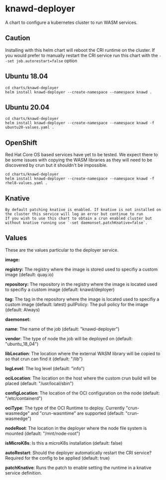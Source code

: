 # knawd-deployer

A chart to configure a kubernetes cluster to run WASM services.

## Caution
Installing with this helm chart will reboot the CRI runtime on the cluster.
If you would prefer to manually restart the CRI service run this chart with the `--set job.autorestart=false` option

## Ubuntu 18.04

```
cd charts/knawd-deployer
helm install knawd-deployer --create-namespace --namespace knawd .
```

## Ubuntu 20.04

```
cd charts/knawd-deployer
helm install knawd-deployer --create-namespace --namespace knawd -f ubuntu20-values.yaml .
```

## OpenShift

Red Hat Core OS based services have yet to be tested. We expect there to be some issues with copying the WASM libraries as they will need to be discovered by crun but it shouldn't be impossible.

```
cd charts/knawd-deployer
helm install knawd-deployer --create-namespace --namespace knawd -f rhel8-values.yaml .
```

## Knative

```
By default patching knative is enabled. If knative is not installed on the cluster this service will log an error but continue to run
If you wish to use this chart to obtain a crun enabled cluster but without knative running use `-set daemonset.patchKnative=false`.
```

## Values

These are the values particular to the deployer service.

**image:**

  **registry:** The registry where the image is stored used to specifiy a custom image (default: quay.io)

  **repository:** The repository in the registry where the image is located used to specifiy a custom image (default: knawd/deployer)

  **tag:** The tag in the repository where the image is located used to specifiy a custom image  (default: latest)
  pullPolicy: The pull policy for the image (default: Always)

**daemonset:**

  **name**: The name of the job (default: "knawd-deployer")

  **vendor**: The type of node the job will be deployed on (default: "ubuntu_18_04")

  **libLocation**: The location where the external WASM library will be copied to so that crun can find it (default: "/lib")

  **logLevel**: The log level (default: "info")

  **ociLocation**: The location on the host where the custom crun build will be placed (default: "/usr/local/sbin")

  **configLocation**: The location of the OCI configuration on the node (default: "/etc/containerd")

  **ociType**: The type of the OCI Runtime to deploy. Currently "crun-wasmedge" and "crun-wasmtime" are supported (default: "crun-wasmedge")

  **nodeRoot**: The location in the deployer where the node file system is mounted (default: "/mnt/node-root")

  **isMicroK8s**: Is this a microK8s installation (default: false)

  **autoRestart**: Should the deployer automatically restart the CRI service? Required for the config to be applied (default: true)

  **patchKnative**: Runs the patch to enable setting the runtime in a knative service definition.